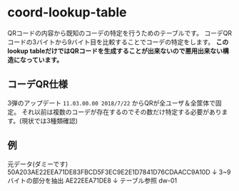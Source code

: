 # coord-lookup-table
QRコードの内容から既知のコーデの特定を行うためのテーブルです。
コーデQRコードの3バイトから9バイト目を比較することでコーデの特定をします。
**このlookup tableだけではQRコードを生成することが出来ないので悪用出来ない構造になっています。**


## コーデQR仕様
3弾のアップデート
`11.03.00.00 2018/7/22`
からQRが全ユーザ＆全筐体で固定。
それ以前は複数のコーデが存在するのでその数だけ特定する必要があります。(現状では3種類確認)  

## 例
元データ(ダミーです)
50A203AE22EEA71DE83FBCD5F3EC9E2E1D7841D76CDAACC9A10D
↓ 3~9バイトの部分を抽出
AE22EEA71DE8
↓ テーブル参照
dw-01
